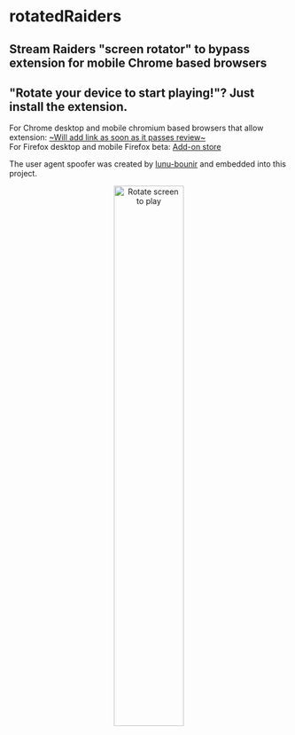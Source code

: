 # rotatedRaiders

## Stream Raiders "screen rotator" to bypass extension for mobile Chrome based browsers

## "Rotate your device to start playing!"? Just install the extension.

For Chrome desktop and mobile chromium based browsers that allow extension: [~Will add link as soon as it passes review~]()<br>
For Firefox desktop and mobile Firefox beta: [Add-on store](https://addons.mozilla.org/en-US/firefox/addon/rotatedraiders)

The user agent spoofer was created by [lunu-bounir](https://github.com/lunu-bounir/mobile-view) and embedded into this project.

<p align="center">
  <img src="https://i.imgur.com/rwZzLnu.png" alt="Rotate screen to play" height="50%" width="50%""/>
</p>
